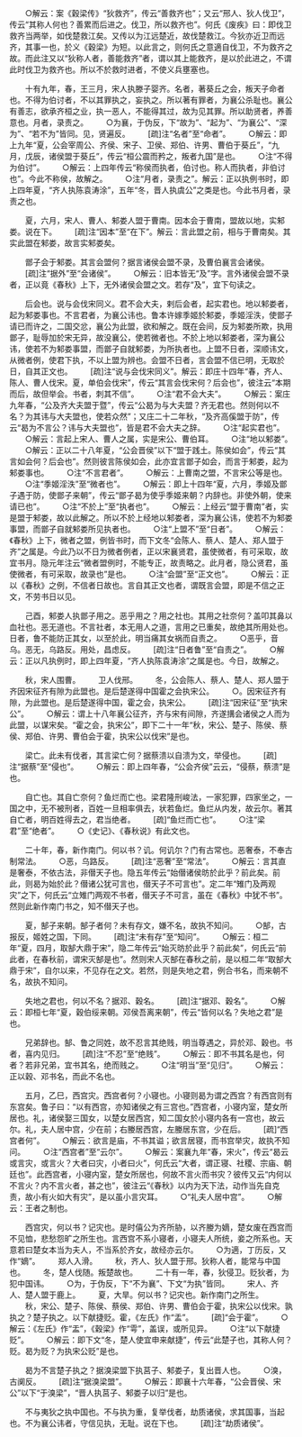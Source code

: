 <!-- { "loadSidebar": true } -->
　　○解云：案《穀梁传》“狄救齐”，传云“善救齐也”；又云“邢人、狄人伐卫”，传云“其称人何也？善累而后进之。伐卫，所以救齐也”。何氏《废疾》曰：即伐卫救齐当两举，如伐楚救江矣。又传以为江远楚近，故伐楚救江。今狄亦近卫而远齐，其事一也，於义《穀梁》为短。以此言之，则何氏之意適自伐卫，不为救齐之故。而此注又以“狄称人者，善能救齐”者，谓以其上能救齐，是以於此进之，不谓此时伐卫为救齐也。所以不於救时进者，不使义兵壅塞也。

　　十有九年，春，王三月，宋人执滕子婴齐。名者，著葵丘之会，叛天子命者也。不得为伯讨者，不以其罪执之，妄执之。所以著有罪者，为襄公杀耻也。襄公有善志，欲承齐桓之业，执一恶人，不能得其过，故为见其罪。所以助贤者，养善意也。月者，录责之。
　　○为襄，于伪反，下“故为”、“起为”、“为襄公”、“深为”、“若不为”皆同。见，贤遍反。
　　[疏]注“名者”至“命者”。
　　○解云：即上九年“夏，公会宰周公、齐侯、宋子、卫侯、郑伯、许男、曹伯于葵丘”，“九月，戊辰，诸侯盟于葵丘”，传云“桓公震而矜之，叛者九国”是也。
　　○注“不得为伯讨”。
　　○解云：上四年传云“称侯而执者，伯讨也。称人而执者，非伯讨也”。今此不称侯，故解之。
　　○注“月者，录责之”。解云：正以执例书时，即上四年夏，“齐人执陈袁涛涂”，五年“冬，晋人执虞公”之类是也。今此书月者，录责之也。

　　夏，六月，宋人、曹人、邾娄人盟于曹南。因本会于曹南，盟故以地，实邾娄。说在下。
　　[疏]注“因本”至“在下”。解云：言此盟之前，相与于曹南矣。其实此盟在邾娄，故言实邾娄矣。

　　鄫子会于邾娄。其言会盟何？据言诸侯会盟不录，及曹伯襄言会诸侯。
　　[疏]注“据外”至“会诸侯”。
　　○解云：旧本皆无“及”字。言外诸侯会盟不录者，正以竟《春秋》上下，无外诸侯会盟之文。若存“及”，宜下句读之。

　　后会也。说与会伐宋同义。君不会大夫，剌后会者，起实君也。地以邾娄者，起为邾娄事也。不言君者，为襄公讳也。鲁本许嫁季姬於邾娄，季姬淫泆，使鄫子请已而许之，二国交忿，襄公为此盟，欲和解之。既在会间，反为邾娄所欺，执用鄫子，耻辱加於宋无异，故没襄公，使若微者也。不於上地以邾娄者，深为襄公讳，使若不为邾娄事盟，而鄫子自就邾娄，为所执者也。上盟不日者，深顺讳文，从微者例，使君下执，不以上盟为辨也。会盟不日者，言会盟不信已明，无取於日，自其正文也。
　　[疏]注“说与会伐宋同义”。解云：即庄十四年“春，齐人、陈人、曹人伐宋。夏，单伯会伐宋”，传云“其言会伐宋何？后会也”，彼注云“本期而后，故但举会。书者，刺其不信”。
　　○注“君不会大夫”。
　　○解云：案庄九年春，“公及齐大夫盟于暨”，传云“公曷为与大夫盟？齐无君也。然则何以不名？为其讳与大夫盟也，使若众然”；又庄二十二年秋，“及齐高傒盟于防”，传云“曷为不言公？讳与大夫盟也”，皆是君不会大夫之辞。
　　○注“起实君也”。
　　○解云：言起上宋人、曹人之属，实是宋公、曹伯耳。
　　○注“地以邾娄”。
　　○解云：正以二十八年夏，“公会晋侯”以下“盟于践土。陈侯如会”，传云“其言如会何？后会也”。然则彼言陈侯如会，此亦宜言鄫子如会，而言于邾娄，起为邾娄事也。
　　○注“不言君者”。
　　○解云：上曹南之盟，不言宋公等是也。
　　○注“季姬淫泆”至“微者也”。
　　○解云：即上十四年“夏，六月，季姬及鄫子遇于防，使鄫子来朝”，传云“鄫子曷为使乎季姬来朝？内辞也。非使外朝，使来请已也”。
　　○注“不於上”至“执者也”。
　　○解云：上经云“盟于曹南”者，实是盟于邾娄，故以此解之。所以不於上经地以邾娄者，深为襄公讳，使若不为邾娄事盟，而鄫子自就邾娄所见执者也。
　　○注“上盟不”至“日者”。
　　○解云：《春秋》上下，微者之盟，例皆书时，而下文冬“会陈人、蔡人、楚人、郑人盟于齐”之属是。今此乃以不日为微者例者，正以宋襄贤君，虽使微者，有可采取，故宜书月。隐元年注云“微者盟例时，不能专正，故责略之。此月者，隐公贤君，虽使微者，有可采取，故录也”是也。
　　○注“会盟”至“正文也”。
　　○解云：正以《春秋》之例，不信者日故也。言自其正文也者，谓既言会盟，即是不信之正文，不劳书日以见。

　　己酉，邾娄人执鄫子用之。恶乎用之？用之社也。其用之社奈何？盖叩其鼻以血社也。恶无道也。不言社者，本无用人之道，言用之已重矣，故绝其所用处也。日者，鲁不能防正其女，以至於此，明当痛其女祸而自责之。
　　○恶乎，音乌。恶无，乌路反。用处，昌虑反。
　　[疏]注“日者鲁”至“自责之”。
　　○解云：正以凡执例时，即上四年夏，“齐人执陈袁涛涂”之属是也。今日，故解之。

　　秋，宋人围曹。
　　卫人伐邢。
　　冬，公会陈人、蔡人、楚人、郑人盟于齐因宋征齐有隙为此盟也。是后楚遂得中国霍之会执宋公。
　　○。因宋征齐有隙，为此盟也。是后楚遂得中国，霍之会，执宋公。
　　[疏]注“因宋征”至“执宋公”。
　　○解云：谓上十八年襄公征齐，齐与宋有间隙，齐遂搆会诸侯之人而为此盟，以谋宋矣。“霍之会，执宋公”，即下二十一年“秋，宋公、楚子、陈侯、蔡侯、郑伯、许男、曹伯会于霍，执宋公以伐宋”是也。

　　梁亡。此未有伐者，其言梁亡何？据蔡溃以自溃为文，举侵也。
　　[疏]注“据蔡”至“侵也”。
　　○解云：即上四年春，“公会齐侯”云云，“侵蔡，蔡溃”是也。

　　自亡也。其自亡奈何？鱼烂而亡也。梁君隆刑峻法，一家犯罪，四家坐之，一国之中，无不被刑者，百姓一旦相率俱去，状若鱼烂。鱼烂从内发，故云尔。著其自亡者，明百姓得去之，君当绝者。
　　[疏]“鱼烂而亡也”。
　　○注“梁君”至“绝者”。
　　○《史记》、《春秋说》有此文也。

　　二十年，春，新作南门。何以书？讥。何讥尔？门有古常也。恶奢泰，不奉古制常法。
　　○恶，乌路反。
　　[疏]注“恶奢”至“常法”。
　　○解云：言其直是奢泰，不依古法，非僣天子也。隐五年传云“始僣诸侯昉於此乎？前此矣。前此，则曷为始於此？僣诸公犹可言也，僣天子不可言也”。定二年“雉门及两观灾”之下，何氏云“立雉门两观不书者，僣天子不可言，虽在《春秋》中犹不书”。然则此新作南门书之，知不僣天子也。

　　夏，郜子来朝。郜子者何？未有存文，嫌不名，故执不知问。
　　○郜，古报反，姬姓之国，下同。
　　[疏]注“未有存”至“知问”。
　　○解云：桓二年“夏，四月，取郜大鼎于宋”，隐二年传云“始灭昉於此乎？前此矣”，何氏云“前此者，在春秋前，谓宋灭郜是也”。然则宋人灭郜在春秋之前，是以桓二年“取郜大鼎于宋”，自尔以来，不见存在之文。若然，则是失地之君，例合书名，而来朝不名，故执不知问。

　　失地之君也，何以不名？据邓、穀名。
　　[疏]注“据邓、穀名”。
　　○解云：即桓七年“夏，穀伯绥来朝。邓侯吾离来朝”，传云“皆何以名？失地之君”是也。

　　兄弟辞也。郜、鲁之同姓，故不忍言其绝贱，明当尊遇之，异於邓、穀也。书者，喜内见归。
　　[疏]注“不忍”至“绝贱”。
　　○解云：即不书其名是也，何者？若非兄弟，宜书其名，绝而贱之。
　　○注“明当”至“见归”。
　　○解云：正以穀、邓书名，而此不名也。

　　五月，乙巳，西宫灾。西宫者何？小寝也。小寝则曷为谓之西宫？有西宫则有东宫矣。鲁子曰：“以有西宫，亦知诸侯之有三宫也。”西宫者，小寝内室，楚女所居也。礼，诸侯娶三国女，以楚女居西宫，知二国女於小寝内各有一宫也，故云尔。礼，夫人居中宫，少在前；右媵居西宫，左媵居东宫，少在后。
　　[疏]“西宫者何”。
　　○解云：欲言是庙，不书其谥；欲言居寝，而书宫举灾，故执不知问。
　　○注“西宫者”至“云尔”。
　　○解云：案襄九年“春，宋火”，传云“曷云或言灾，或言火？大者曰灾，小者曰火”，何氏云“大者，谓正寝、社稷、宗庙、朝廷也”。此西宫者，小寝内室，楚女所居也，何故不言火而书灾？彼传又云“内何以不言火？内不言火者，甚之也”，彼注云“《春秋》以内为天下法，动作当先自克责，故小有火如大有灾”，是以虽小言灾耳。
　　○“礼夫人居中宫”。
　　○解云：王者之制也。

　　西宫灾，何以书？记灾也。是时僖公为齐所胁，以齐媵为嫡，楚女废在西宫而不见恤，悲愁怨旷之所生也。言西宫不系小寝者，小寝夫人所统，妾之所系也。天意若曰楚女本当为夫人，不当系於齐女，故经亦云尔。
　　○为適，丁历反，又作“嫡”。
　　郑人入滑。
　　秋，齐人、狄人盟于邢。狄称人者，能常与中国也。
　　冬，楚人伐随。叛楚故也。
　　二十有一年，春，狄侵卫。贬狄者，为犯中国讳。
　　○为，于伪反，下“不为襄”、下文“为执”皆同。
　　宋人、齐人、楚人盟于鹿上。
　　夏，大旱。何以书？记灾也。新作南门之所生。
　　秋，宋公、楚子、陈侯、蔡侯、郑伯、许男、曹伯会于霍，执宋公以伐宋。孰执之？楚子执之。以下献捷贬。霍，《左氏》作“盂”。
　　[疏]“会于霍”。
　　○解云：《左氏》作“盂”，《穀梁》作“雩”，盖误，或所见异。
　　○注“以下献捷贬”。
　　○解云：即下文“冬，楚人使宜申来献捷”，传云“此楚子也，其称人何？贬。曷为贬？为执宋公贬”是也。

　　曷为不言楚子执之？据溴梁盟下执莒子、邾娄子，复出晋人也。
　　○溴，古阒反。
　　[疏]注“据溴梁盟”。
　　○解云：即襄十六年春，“公会晋侯、宋公”以下“于溴梁”，“晋人执莒子、邾娄子以归”是也。

　　不与夷狄之执中国也。不与执为重，复举伐者，劫质诸侯，求其国事，当起也。不为襄公讳者，守信见执，无耻。说在下也。
　　[疏]注“劫质诸侯”。
